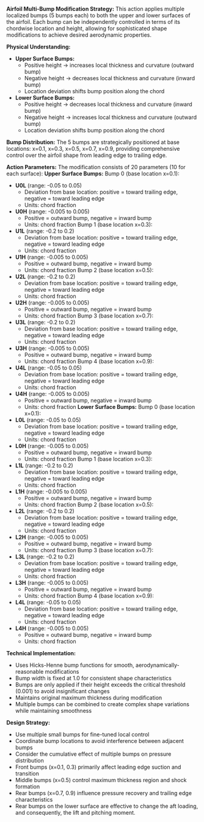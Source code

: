 
**Airfoil Multi-Bump Modification Strategy:**
This action applies multiple localized bumps (5 bumps each) to both the upper and lower surfaces of the airfoil. Each bump can be independently controlled in terms of its chordwise location and height, allowing for sophisticated shape modifications to achieve desired aerodynamic properties.

**Physical Understanding:**
- **Upper Surface Bumps:** 
  * Positive height → increases local thickness and curvature (outward bump)
  * Negative height → decreases local thickness and curvature (inward bump)
  * Location deviation shifts bump position along the chord
- **Lower Surface Bumps:**
  * Positive height → decreases local thickness and curvature (inward bump)  
  * Negative height → increases local thickness and curvature (outward bump)
  * Location deviation shifts bump position along the chord

**Bump Distribution:**
The 5 bumps are strategically positioned at base locations: x=0.1, x=0.3, x=0.5, x=0.7, x=0.9, providing comprehensive control over the airfoil shape from leading edge to trailing edge.

**Action Parameters:**
The modification consists of 20 parameters (10 for each surface):
**Upper Surface Bumps:**
Bump 0 (base location x=0.1):
  - **U0L** (range: -0.05 to 0.05)
    * Deviation from base location: positive = toward trailing edge, negative = toward leading edge
    * Units: chord fraction
  - **U0H** (range: -0.005 to 0.005)
    * Positive = outward bump, negative = inward bump
    * Units: chord fraction
Bump 1 (base location x=0.3):
  - **U1L** (range: -0.2 to 0.2)
    * Deviation from base location: positive = toward trailing edge, negative = toward leading edge
    * Units: chord fraction
  - **U1H** (range: -0.005 to 0.005)
    * Positive = outward bump, negative = inward bump
    * Units: chord fraction
Bump 2 (base location x=0.5):
  - **U2L** (range: -0.2 to 0.2)
    * Deviation from base location: positive = toward trailing edge, negative = toward leading edge
    * Units: chord fraction
  - **U2H** (range: -0.005 to 0.005)
    * Positive = outward bump, negative = inward bump
    * Units: chord fraction
Bump 3 (base location x=0.7):
  - **U3L** (range: -0.2 to 0.2)
    * Deviation from base location: positive = toward trailing edge, negative = toward leading edge
    * Units: chord fraction
  - **U3H** (range: -0.005 to 0.005)
    * Positive = outward bump, negative = inward bump
    * Units: chord fraction
Bump 4 (base location x=0.9):
  - **U4L** (range: -0.05 to 0.05)
    * Deviation from base location: positive = toward trailing edge, negative = toward leading edge
    * Units: chord fraction
  - **U4H** (range: -0.005 to 0.005)
    * Positive = outward bump, negative = inward bump
    * Units: chord fraction
**Lower Surface Bumps:**
Bump 0 (base location x=0.1):
  - **L0L** (range: -0.05 to 0.05)
    * Deviation from base location: positive = toward trailing edge, negative = toward leading edge
    * Units: chord fraction
  - **L0H** (range: -0.005 to 0.005)
    * Positive = outward bump, negative = inward bump
    * Units: chord fraction
Bump 1 (base location x=0.3):
  - **L1L** (range: -0.2 to 0.2)
    * Deviation from base location: positive = toward trailing edge, negative = toward leading edge
    * Units: chord fraction
  - **L1H** (range: -0.005 to 0.005)
    * Positive = outward bump, negative = inward bump
    * Units: chord fraction
Bump 2 (base location x=0.5):
  - **L2L** (range: -0.2 to 0.2)
    * Deviation from base location: positive = toward trailing edge, negative = toward leading edge
    * Units: chord fraction
  - **L2H** (range: -0.005 to 0.005)
    * Positive = outward bump, negative = inward bump
    * Units: chord fraction
Bump 3 (base location x=0.7):
  - **L3L** (range: -0.2 to 0.2)
    * Deviation from base location: positive = toward trailing edge, negative = toward leading edge
    * Units: chord fraction
  - **L3H** (range: -0.005 to 0.005)
    * Positive = outward bump, negative = inward bump
    * Units: chord fraction
Bump 4 (base location x=0.9):
  - **L4L** (range: -0.05 to 0.05)
    * Deviation from base location: positive = toward trailing edge, negative = toward leading edge
    * Units: chord fraction
  - **L4H** (range: -0.005 to 0.005)
    * Positive = outward bump, negative = inward bump
    * Units: chord fraction

**Technical Implementation:**
- Uses Hicks-Henne bump functions for smooth, aerodynamically-reasonable modifications
- Bump width is fixed at 1.0 for consistent shape characteristics
- Bumps are only applied if their height exceeds the critical threshold (0.001) to avoid insignificant changes
- Maintains original maximum thickness during modification
- Multiple bumps can be combined to create complex shape variations while maintaining smoothness

**Design Strategy:**
- Use multiple small bumps for fine-tuned local control
- Coordinate bump locations to avoid interference between adjacent bumps
- Consider the cumulative effect of multiple bumps on pressure distribution
- Front bumps (x=0.1, 0.3) primarily affect leading edge suction and transition
- Middle bumps (x=0.5) control maximum thickness region and shock formation
- Rear bumps (x=0.7, 0.9) influence pressure recovery and trailing edge characteristics
- Rear bumps on the lower surface are effective to change the aft loading, and consequently, the lift and pitching moment.


